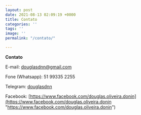```yaml
---
layout: post
date: 2021-08-13 02:09:19 +0000
title: Contato
categories: ''
tags: ''
image: ''
permalink: "/contato/"

---
```

**Contato**

E-mail: douglasdnn@gmail.com

Fone (Whatsapp): 51 99335 2255

Telegram: [douglasdnn](https://t.me/douglasdnn "https://t.me/douglasdnn")

Facebook: [https://www.facebook.com/douglas.oliveira.donin](https://www.facebook.com/douglas.oliveira.donin "https://www.facebook.com/douglas.oliveira.donin")
